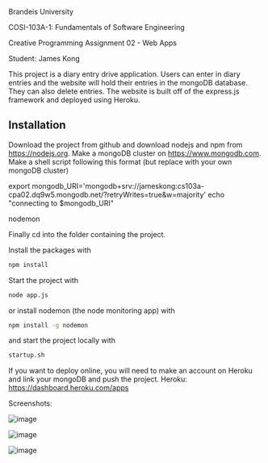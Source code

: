 Brandeis University

COSI-103A-1: Fundamentals of Software Engineering

Creative Programming Assignment 02 - Web Apps

Student: James Kong

This project is a diary entry drive application. Users can enter in diary entries and the website will hold their entries in the mongoDB database. They can also delete entries. The website is built off of the express.js framework and deployed using Heroku.

## Installation

Download the project from github and download nodejs and npm from https://nodejs.org. Make a mongoDB cluster on https://www.mongodb.com. Make a shell script following this format (but replace with your own mongoDB cluster)

export mongodb_URI='mongodb+srv://jameskong:<password>cs103a-cpa02.dq9w5.mongodb.net/<databaseName>?retryWrites=true&w=majority'
echo "connecting to $mongodb_URI"

nodemon

Finally cd into the folder containing the project.

Install the packages with
``` bash
npm install
```
Start the project with
``` bash
node app.js
```
or install nodemon (the node monitoring app) with
``` bash
npm install -g nodemon
```
and start the project locally with
``` bash
startup.sh
```
If you want to deploy online, you will need to make an account on Heroku and link your mongoDB and push the project. Heroku: https://dashboard.heroku.com/apps

Screenshots:
  
  ![image](https://user-images.githubusercontent.com/78178372/166342708-6b08e797-b398-4966-9d0b-54611104f1cf.png)

  ![image](https://user-images.githubusercontent.com/78178372/166342728-f5030e05-1f0e-4088-8c86-641d1920a75a.png)

  ![image](https://user-images.githubusercontent.com/78178372/166342814-94c26a63-1660-4077-99bd-d2063e8e66aa.png)
